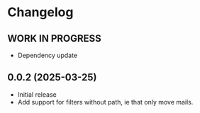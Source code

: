 # Changelog
<!--
	PLACEHOLDER for the next version:
	### **WORK IN PROGRESS**
-->
## **WORK IN PROGRESS**
* Dependency update

## 0.0.2 (2025-03-25)
* Initial release
* Add support for filters without path, ie that only move mails.

